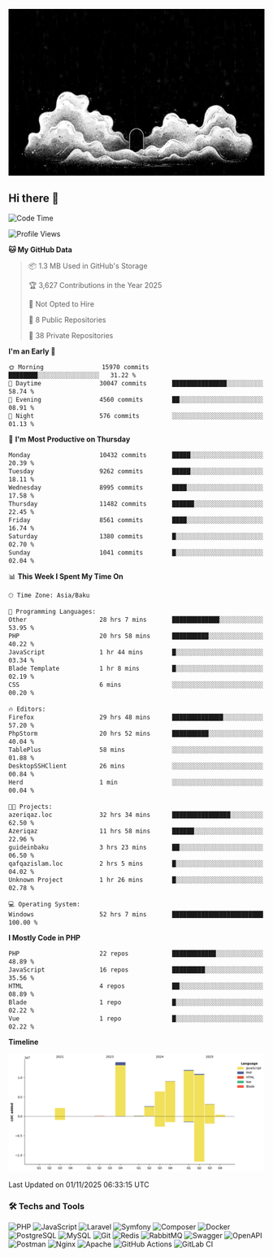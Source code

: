 <!--WALLPAPER-->
<p align='center'>
  <img src='assets/wallpapers/3.gif' alt='Banner'>
</p>
<!--/WALLPAPER-->

## Hi there 👋

<!--START_SECTION:waka-->
![Code Time](http://img.shields.io/badge/Code%20Time-606%20hrs%207%20mins-blue)

![Profile Views](http://img.shields.io/badge/Profile%20Views-0-blue)

**🐱 My GitHub Data** 

> 📦 1.3 MB Used in GitHub's Storage 
 > 
> 🏆 3,627 Contributions in the Year 2025
 > 
> 🚫 Not Opted to Hire
 > 
> 📜 8 Public Repositories 
 > 
> 🔑 38 Private Repositories 
 > 
**I'm an Early 🐤** 

```text
🌞 Morning                15970 commits       ████████░░░░░░░░░░░░░░░░░   31.22 % 
🌆 Daytime                30047 commits       ███████████████░░░░░░░░░░   58.74 % 
🌃 Evening                4560 commits        ██░░░░░░░░░░░░░░░░░░░░░░░   08.91 % 
🌙 Night                  576 commits         ░░░░░░░░░░░░░░░░░░░░░░░░░   01.13 % 
```
📅 **I'm Most Productive on Thursday** 

```text
Monday                   10432 commits       █████░░░░░░░░░░░░░░░░░░░░   20.39 % 
Tuesday                  9262 commits        █████░░░░░░░░░░░░░░░░░░░░   18.11 % 
Wednesday                8995 commits        ████░░░░░░░░░░░░░░░░░░░░░   17.58 % 
Thursday                 11482 commits       ██████░░░░░░░░░░░░░░░░░░░   22.45 % 
Friday                   8561 commits        ████░░░░░░░░░░░░░░░░░░░░░   16.74 % 
Saturday                 1380 commits        █░░░░░░░░░░░░░░░░░░░░░░░░   02.70 % 
Sunday                   1041 commits        █░░░░░░░░░░░░░░░░░░░░░░░░   02.04 % 
```


📊 **This Week I Spent My Time On** 

```text
🕑︎ Time Zone: Asia/Baku

💬 Programming Languages: 
Other                    28 hrs 7 mins       █████████████░░░░░░░░░░░░   53.95 % 
PHP                      20 hrs 58 mins      ██████████░░░░░░░░░░░░░░░   40.22 % 
JavaScript               1 hr 44 mins        █░░░░░░░░░░░░░░░░░░░░░░░░   03.34 % 
Blade Template           1 hr 8 mins         █░░░░░░░░░░░░░░░░░░░░░░░░   02.19 % 
CSS                      6 mins              ░░░░░░░░░░░░░░░░░░░░░░░░░   00.20 % 

🔥 Editors: 
Firefox                  29 hrs 48 mins      ██████████████░░░░░░░░░░░   57.20 % 
PhpStorm                 20 hrs 52 mins      ██████████░░░░░░░░░░░░░░░   40.04 % 
TablePlus                58 mins             ░░░░░░░░░░░░░░░░░░░░░░░░░   01.88 % 
DesktopSSHClient         26 mins             ░░░░░░░░░░░░░░░░░░░░░░░░░   00.84 % 
Herd                     1 min               ░░░░░░░░░░░░░░░░░░░░░░░░░   00.04 % 

🐱‍💻 Projects: 
azeriqaz.loc             32 hrs 34 mins      ████████████████░░░░░░░░░   62.50 % 
Azeriqaz                 11 hrs 58 mins      ██████░░░░░░░░░░░░░░░░░░░   22.96 % 
guideinbaku              3 hrs 23 mins       ██░░░░░░░░░░░░░░░░░░░░░░░   06.50 % 
qafqazislam.loc          2 hrs 5 mins        █░░░░░░░░░░░░░░░░░░░░░░░░   04.02 % 
Unknown Project          1 hr 26 mins        █░░░░░░░░░░░░░░░░░░░░░░░░   02.78 % 

💻 Operating System: 
Windows                  52 hrs 7 mins       █████████████████████████   100.00 % 
```

**I Mostly Code in PHP** 

```text
PHP                      22 repos            ████████████░░░░░░░░░░░░░   48.89 % 
JavaScript               16 repos            █████████░░░░░░░░░░░░░░░░   35.56 % 
HTML                     4 repos             ██░░░░░░░░░░░░░░░░░░░░░░░   08.89 % 
Blade                    1 repo              █░░░░░░░░░░░░░░░░░░░░░░░░   02.22 % 
Vue                      1 repo              █░░░░░░░░░░░░░░░░░░░░░░░░   02.22 % 
```



**Timeline**

![Lines of Code chart](https://raw.githubusercontent.com/feridnesibzade/feridnesibzade/main/assets/bar_graph.png)


 Last Updated on 01/11/2025 06:33:15 UTC
<!--END_SECTION:waka-->

### 🛠️ Techs and Tools

![PHP](https://img.shields.io/badge/PHP-777BB4?style=for-the-badge&logo=php&logoColor=white)
![JavaScript](https://img.shields.io/badge/JavaScript-F7DF1E?style=for-the-badge&logo=javascript&logoColor=000)
![Laravel](https://img.shields.io/badge/Laravel-F55247?style=for-the-badge&logo=laravel&logoColor=white)
![Symfony](https://img.shields.io/badge/Symfony-000000?style=for-the-badge&logo=symfony&logoColor=white)
![Composer](https://img.shields.io/badge/Composer-885630?style=for-the-badge&logo=composer&logoColor=white)
![Docker](https://img.shields.io/badge/Docker-2496ED?style=for-the-badge&logo=docker&logoColor=white)
![PostgreSQL](https://img.shields.io/badge/PostgreSQL-4169E1?style=for-the-badge&logo=postgresql&logoColor=white)
![MySQL](https://img.shields.io/badge/MySQL-4479A1?style=for-the-badge&logo=mysql&logoColor=white)
![Git](https://img.shields.io/badge/Git-F05032?style=for-the-badge&logo=git&logoColor=white)
![Redis](https://img.shields.io/badge/Redis-DC382D?style=for-the-badge&logo=redis&logoColor=white)
![RabbitMQ](https://img.shields.io/badge/RabbitMQ-FF6600?style=for-the-badge&logo=rabbitmq&logoColor=white)
![Swagger](https://img.shields.io/badge/Swagger-85EA2D?style=for-the-badge&logo=swagger&logoColor=black)
![OpenAPI](https://img.shields.io/badge/OpenAPI-6BA539?style=for-the-badge&logo=openapiinitiative&logoColor=white)
![Postman](https://img.shields.io/badge/Postman-FF6C37?style=for-the-badge&logo=postman&logoColor=white)
![Nginx](https://img.shields.io/badge/Nginx-009639?style=for-the-badge&logo=nginx&logoColor=white)
![Apache](https://img.shields.io/badge/Apache-D22128?style=for-the-badge&logo=apache&logoColor=white)
![GitHub Actions](https://img.shields.io/badge/GitHub%20Actions-2088FF?style=for-the-badge&logo=githubactions&logoColor=white)
![GitLab CI](https://img.shields.io/badge/GitLab%20CI-FC6D26?style=for-the-badge&logo=gitlab&logoColor=white)

